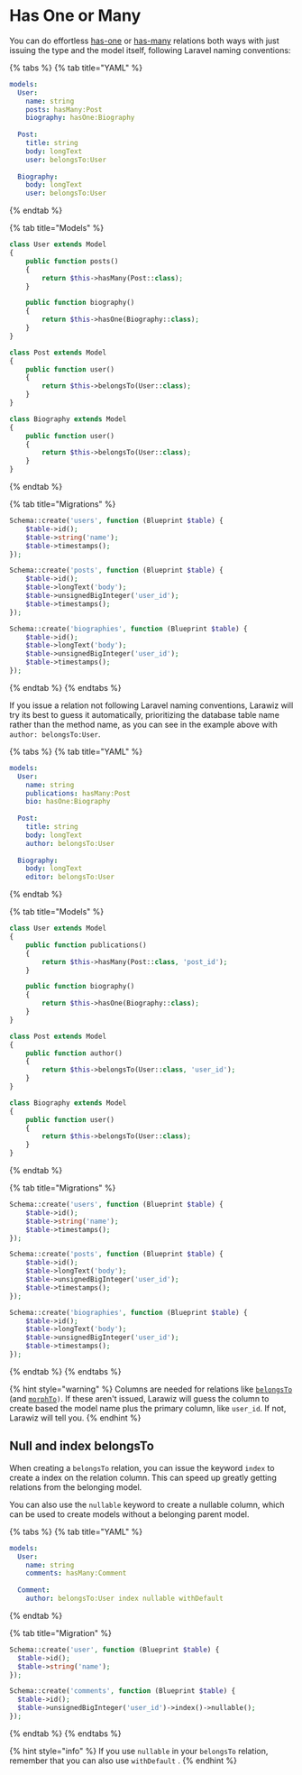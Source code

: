 # Has One or Many

You can do effortless [has-one](https://laravel.com/docs/7.x/eloquent-relationships#one-to-one) or [has-many](https://laravel.com/docs/7.x/eloquent-relationships#one-to-many) relations both ways with just issuing the type and the model itself, following Laravel naming conventions:

{% tabs %}
{% tab title="YAML" %}
```yaml
models:
  User:
    name: string
    posts: hasMany:Post
    biography: hasOne:Biography
    
  Post:
    title: string
    body: longText
    user: belongsTo:User
    
  Biography:
    body: longText
    user: belongsTo:User
```
{% endtab %}

{% tab title="Models" %}
```php
class User extends Model
{
    public function posts()
    {
        return $this->hasMany(Post::class);
    }

    public function biography()
    {
        return $this->hasOne(Biography::class);
    }
}

class Post extends Model
{
    public function user()
    {
        return $this->belongsTo(User::class);
    }
}

class Biography extends Model
{
    public function user()
    {
        return $this->belongsTo(User::class);
    }
}
```
{% endtab %}

{% tab title="Migrations" %}
```php
Schema::create('users', function (Blueprint $table) {
    $table->id();
    $table->string('name');
    $table->timestamps();
});

Schema::create('posts', function (Blueprint $table) {
    $table->id();
    $table->longText('body');
    $table->unsignedBigInteger('user_id');
    $table->timestamps();
});

Schema::create('biographies', function (Blueprint $table) {
    $table->id();
    $table->longText('body');
    $table->unsignedBigInteger('user_id');
    $table->timestamps();
});
```
{% endtab %}
{% endtabs %}

If you issue a relation not following Laravel naming conventions, Larawiz will try its best to guess it automatically, prioritizing the database table name rather than the method name, as you can see in the example above with `author: belongsTo:User`.

{% tabs %}
{% tab title="YAML" %}
```yaml
models:
  User:
    name: string
    publications: hasMany:Post
    bio: hasOne:Biography
    
  Post:
    title: string
    body: longText
    author: belongsTo:User
    
  Biography:
    body: longText
    editor: belongsTo:User
```
{% endtab %}

{% tab title="Models" %}
```php
class User extends Model
{
    public function publications()
    {
        return $this->hasMany(Post::class, 'post_id');
    }

    public function biography()
    {
        return $this->hasOne(Biography::class);
    }
}

class Post extends Model
{
    public function author()
    {
        return $this->belongsTo(User::class, 'user_id');
    }
}

class Biography extends Model
{
    public function user()
    {
        return $this->belongsTo(User::class);
    }
}
```
{% endtab %}

{% tab title="Migrations" %}
```php
Schema::create('users', function (Blueprint $table) {
    $table->id();
    $table->string('name');
    $table->timestamps();
});

Schema::create('posts', function (Blueprint $table) {
    $table->id();
    $table->longText('body');
    $table->unsignedBigInteger('user_id');
    $table->timestamps();
});

Schema::create('biographies', function (Blueprint $table) {
    $table->id();
    $table->longText('body');
    $table->unsignedBigInteger('user_id');
    $table->timestamps();
});
```
{% endtab %}
{% endtabs %}



{% hint style="warning" %}
Columns are needed for relations like [`belongsTo`](https://laravel.com/docs/7.x/eloquent-relationships#one-to-one) \(and [`morphTo`](https://laravel.com/docs/7.x/eloquent-relationships#one-to-one-polymorphic-relations)`)`. If these aren't issued, Larawiz will guess the column to create based the model name plus the primary column, like `user_id`. If not, Larawiz will tell you.
{% endhint %}

## Null and index belongsTo

When creating a `belongsTo` relation, you can issue the keyword  `index` to create a index on the relation column. This can speed up greatly getting relations from the belonging model.

You can also use the `nullable` keyword to create a nullable column, which can be used to create models without a belonging parent model.

{% tabs %}
{% tab title="YAML" %}
```yaml
models:
  User:
    name: string
    comments: hasMany:Comment
  
  Comment:
    author: belongsTo:User index nullable withDefault
```
{% endtab %}

{% tab title="Migration" %}
```php
Schema::create('user', function (Blueprint $table) {
  $table->id();
  $table->string('name');
});

Schema::create('comments', function (Blueprint $table) {
  $table->id();
  $table->unsignedBigInteger('user_id')->index()->nullable();
});
```
{% endtab %}
{% endtabs %}

{% hint style="info" %}
If you use `nullable` in your `belongsTo` relation, remember that you can also use `withDefault` .
{% endhint %}

